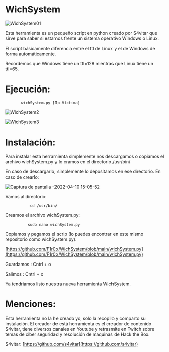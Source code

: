 # WichSystem

![WichSystem01](https://user-images.githubusercontent.com/103068924/162618801-255da24f-3973-4699-a964-1923a82d393d.png)

Esta herramienta es un pequeño script en python creado por S4vitar que sirve 
para saber si estamos frente un sistema operativo Windows o Linux. 
 
 El script básicamente diferencia entre el ttl de Linux y el de Windows de
 forma automáticamente.
 
 Recordemos que Windows tiene un ttl=128 mientras que Linux tiene un ttl=65.
 
 # Ejecución:
  
           wichSystem.py [Ip Víctima]
        
![WichSystem2](https://user-images.githubusercontent.com/103068924/162619301-1d8543a0-4089-49b1-a675-98f096684de6.png)
      
![WichSystem3](https://user-images.githubusercontent.com/103068924/162619303-e3a46ad0-a3a1-493e-9d84-0dda0ab5fedf.png)


# Instalación:

Para instalar esta herramienta simplemente nos descargamos o copiamos el 
archivo wichSystem.py y lo cramos en el directorio /usr/bin/

En caso de descargarlo, simplemente lo depositamos en ese directorio.
En caso de crearlo:

![Captura de pantalla -2022-04-10 15-05-52](https://user-images.githubusercontent.com/103068924/162619644-e78cd89e-28d3-4b20-b190-ea5e62eeffac.png)

Vamos al directorio:

               cd /usr/bin/

Creamos el archivo wichSystem.py:

              sudo nano wichSystem.py
              
Copiamos y pegamos el scrip (lo puedes encontrar en este mismo repositorio
como wichSystem.py).

[https://github.com/F1r0x/WichSystem/blob/main/wichSystem.py](https://github.com/F1r0x/WichSystem/blob/main/wichSystem.py)

Guardamos : Cntrl + o

Salimos : Cntrl + x

Ya tendriamos listo nuestra nueva herramienta WichSystem.

# Menciones:

Esta herramienta no la he creado yo, solo la recopilo y comparto su instalación. 
El creador de está herramienta es el creador de contenido S4vitar, tiene diversos canales en Youtube y retrasmite en 
Twitch sobre temas de ciber seguridad y resolución de maquinas de Hack the Box. 

S4vitar: [https://github.com/s4vitar](https://github.com/s4vitar)
